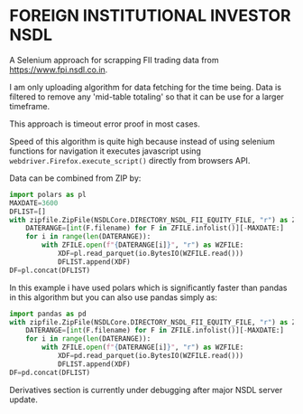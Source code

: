 # FOREIGN INSTITUTIONAL INVESTOR NSDL

A Selenium approach for scrapping FII trading data from https://www.fpi.nsdl.co.in.

I am only uploading algorithm for data fetching for the time being.
Data is filtered to remove any 'mid-table totaling' so that it can be use for a larger timeframe.

This approach is timeout error proof in most cases.

Speed of this algorithm is quite high because instead of using selenium functions for navigation it executes javascript using `webdriver.Firefox.execute_script()` directly from browsers API.

Data can be combined from ZIP by:
```python
import polars as pl
MAXDATE=3600
DFLIST=[]
with zipfile.ZipFile(NSDLCore.DIRECTORY_NSDL_FII_EQUITY_FILE, "r") as ZFILE:
    DATERANGE=[int(F.filename) for F in ZFILE.infolist()][-MAXDATE:]
    for i in range(len(DATERANGE)):
        with ZFILE.open(f"{DATERANGE[i]}", "r") as WZFILE:
            XDF=pl.read_parquet(io.BytesIO(WZFILE.read()))
            DFLIST.append(XDF)
DF=pl.concat(DFLIST)
```

In this example i have used polars which is significantly faster than pandas in this algorithm but you can also use pandas simply as:

```python
import pandas as pd
with zipfile.ZipFile(NSDLCore.DIRECTORY_NSDL_FII_EQUITY_FILE, "r") as ZFILE:
    DATERANGE=[int(F.filename) for F in ZFILE.infolist()][-MAXDATE:]
    for i in range(len(DATERANGE)):
        with ZFILE.open(f"{DATERANGE[i]}", "r") as WZFILE:
            XDF=pd.read_parquet(io.BytesIO(WZFILE.read()))
            DFLIST.append(XDF)
DF=pd.concat(DFLIST)
```

Derivatives section is currently under debugging after major NSDL server update.
